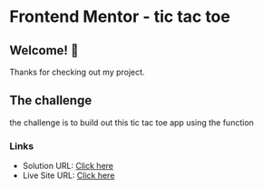 # Frontend Mentor - tic tac toe

## Welcome! 👋

Thanks for checking out my project.

## The challenge

the challenge is to build out this tic tac toe app using the function

### Links

- Solution URL: [Click here](https://github.com/Vinoth30457/tic-tac-toe.git)
- Live Site URL: [Click here](https://bucolic-unicorn-a9099a.netlify.app)
